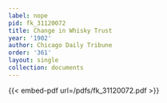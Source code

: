 ```yaml
---
label: nope
pid: fk_31120072
title: Change in Whisky Trust
year: '1902'
author: Chicago Daily Tribune
order: '361'
layout: single
collection: documents
---
```



{{< embed-pdf url=/pdfs/fk_31120072.pdf >}}
